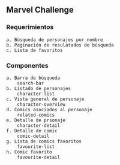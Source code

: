 ## Marvel Challenge

### Requerimientos
    a. Búsqueda de personajes por nombre
    b. Paginación de resulatados de búsqueda
    c. Lista de favoritos

### Componentes
    a. Barra de búsqueda
        search-bar
    b. Listado de personajes
        character-list
    c. Vista general de personaje
        character-overview
    d. Comics asociados al personaje
        related-comics
    e. Detalle de prsonaje
        character-detail
    f. Detalle de comic
        comic-detail
    g. Lista de comics favoritos
        favourite-list
    h. Comic favorito
        favourite-detail
